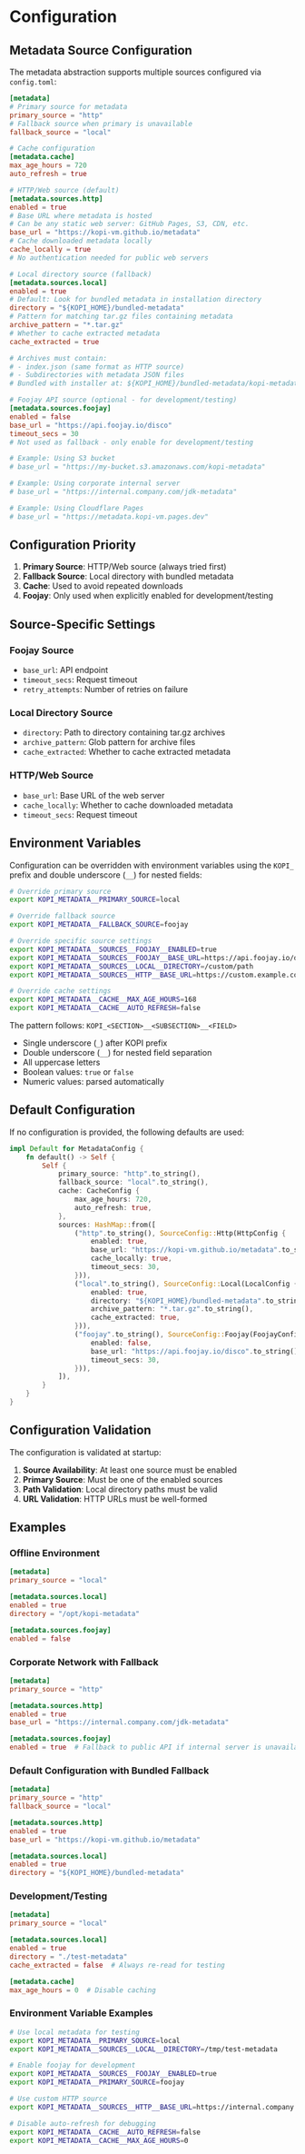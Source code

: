 # Configuration

## Metadata Source Configuration

The metadata abstraction supports multiple sources configured via `config.toml`:

```toml
[metadata]
# Primary source for metadata
primary_source = "http"
# Fallback source when primary is unavailable
fallback_source = "local"

# Cache configuration
[metadata.cache]
max_age_hours = 720
auto_refresh = true

# HTTP/Web source (default)
[metadata.sources.http]
enabled = true
# Base URL where metadata is hosted
# Can be any static web server: GitHub Pages, S3, CDN, etc.
base_url = "https://kopi-vm.github.io/metadata"
# Cache downloaded metadata locally
cache_locally = true
# No authentication needed for public web servers

# Local directory source (fallback)
[metadata.sources.local]
enabled = true
# Default: Look for bundled metadata in installation directory
directory = "${KOPI_HOME}/bundled-metadata"
# Pattern for matching tar.gz files containing metadata
archive_pattern = "*.tar.gz"
# Whether to cache extracted metadata
cache_extracted = true

# Archives must contain:
# - index.json (same format as HTTP source)
# - Subdirectories with metadata JSON files
# Bundled with installer at: ${KOPI_HOME}/bundled-metadata/kopi-metadata-YYYY-MM.tar.gz

# Foojay API source (optional - for development/testing)
[metadata.sources.foojay]
enabled = false
base_url = "https://api.foojay.io/disco"
timeout_secs = 30
# Not used as fallback - only enable for development/testing

# Example: Using S3 bucket
# base_url = "https://my-bucket.s3.amazonaws.com/kopi-metadata"

# Example: Using corporate internal server
# base_url = "https://internal.company.com/jdk-metadata"

# Example: Using Cloudflare Pages
# base_url = "https://metadata.kopi-vm.pages.dev"
```

## Configuration Priority

1. **Primary Source**: HTTP/Web source (always tried first)
2. **Fallback Source**: Local directory with bundled metadata
3. **Cache**: Used to avoid repeated downloads
4. **Foojay**: Only used when explicitly enabled for development/testing

## Source-Specific Settings

### Foojay Source

- `base_url`: API endpoint
- `timeout_secs`: Request timeout
- `retry_attempts`: Number of retries on failure

### Local Directory Source

- `directory`: Path to directory containing tar.gz archives
- `archive_pattern`: Glob pattern for archive files
- `cache_extracted`: Whether to cache extracted metadata

### HTTP/Web Source

- `base_url`: Base URL of the web server
- `cache_locally`: Whether to cache downloaded metadata
- `timeout_secs`: Request timeout

## Environment Variables

Configuration can be overridden with environment variables using the `KOPI_` prefix and double underscore (`__`) for nested fields:

```bash
# Override primary source
export KOPI_METADATA__PRIMARY_SOURCE=local

# Override fallback source
export KOPI_METADATA__FALLBACK_SOURCE=foojay

# Override specific source settings
export KOPI_METADATA__SOURCES__FOOJAY__ENABLED=true
export KOPI_METADATA__SOURCES__FOOJAY__BASE_URL=https://api.foojay.io/disco
export KOPI_METADATA__SOURCES__LOCAL__DIRECTORY=/custom/path
export KOPI_METADATA__SOURCES__HTTP__BASE_URL=https://custom.example.com/metadata

# Override cache settings
export KOPI_METADATA__CACHE__MAX_AGE_HOURS=168
export KOPI_METADATA__CACHE__AUTO_REFRESH=false
```

The pattern follows: `KOPI_<SECTION>__<SUBSECTION>__<FIELD>`

- Single underscore (`_`) after KOPI prefix
- Double underscore (`__`) for nested field separation
- All uppercase letters
- Boolean values: `true` or `false`
- Numeric values: parsed automatically

## Default Configuration

If no configuration is provided, the following defaults are used:

```rust
impl Default for MetadataConfig {
    fn default() -> Self {
        Self {
            primary_source: "http".to_string(),
            fallback_source: "local".to_string(),
            cache: CacheConfig {
                max_age_hours: 720,
                auto_refresh: true,
            },
            sources: HashMap::from([
                ("http".to_string(), SourceConfig::Http(HttpConfig {
                    enabled: true,
                    base_url: "https://kopi-vm.github.io/metadata".to_string(),
                    cache_locally: true,
                    timeout_secs: 30,
                })),
                ("local".to_string(), SourceConfig::Local(LocalConfig {
                    enabled: true,
                    directory: "${KOPI_HOME}/bundled-metadata".to_string(),
                    archive_pattern: "*.tar.gz".to_string(),
                    cache_extracted: true,
                })),
                ("foojay".to_string(), SourceConfig::Foojay(FoojayConfig {
                    enabled: false,
                    base_url: "https://api.foojay.io/disco".to_string(),
                    timeout_secs: 30,
                })),
            ]),
        }
    }
}
```

## Configuration Validation

The configuration is validated at startup:

1. **Source Availability**: At least one source must be enabled
2. **Primary Source**: Must be one of the enabled sources
3. **Path Validation**: Local directory paths must be valid
4. **URL Validation**: HTTP URLs must be well-formed

## Examples

### Offline Environment

```toml
[metadata]
primary_source = "local"

[metadata.sources.local]
enabled = true
directory = "/opt/kopi-metadata"

[metadata.sources.foojay]
enabled = false
```

### Corporate Network with Fallback

```toml
[metadata]
primary_source = "http"

[metadata.sources.http]
enabled = true
base_url = "https://internal.company.com/jdk-metadata"

[metadata.sources.foojay]
enabled = true  # Fallback to public API if internal server is unavailable
```

### Default Configuration with Bundled Fallback

```toml
[metadata]
primary_source = "http"
fallback_source = "local"

[metadata.sources.http]
enabled = true
base_url = "https://kopi-vm.github.io/metadata"

[metadata.sources.local]
enabled = true
directory = "${KOPI_HOME}/bundled-metadata"
```

### Development/Testing

```toml
[metadata]
primary_source = "local"

[metadata.sources.local]
enabled = true
directory = "./test-metadata"
cache_extracted = false  # Always re-read for testing

[metadata.cache]
max_age_hours = 0  # Disable caching
```

### Environment Variable Examples

```bash
# Use local metadata for testing
export KOPI_METADATA__PRIMARY_SOURCE=local
export KOPI_METADATA__SOURCES__LOCAL__DIRECTORY=/tmp/test-metadata

# Enable foojay for development
export KOPI_METADATA__SOURCES__FOOJAY__ENABLED=true
export KOPI_METADATA__PRIMARY_SOURCE=foojay

# Use custom HTTP source
export KOPI_METADATA__SOURCES__HTTP__BASE_URL=https://internal.company.com/jdk-metadata

# Disable auto-refresh for debugging
export KOPI_METADATA__CACHE__AUTO_REFRESH=false
export KOPI_METADATA__CACHE__MAX_AGE_HOURS=0
```
